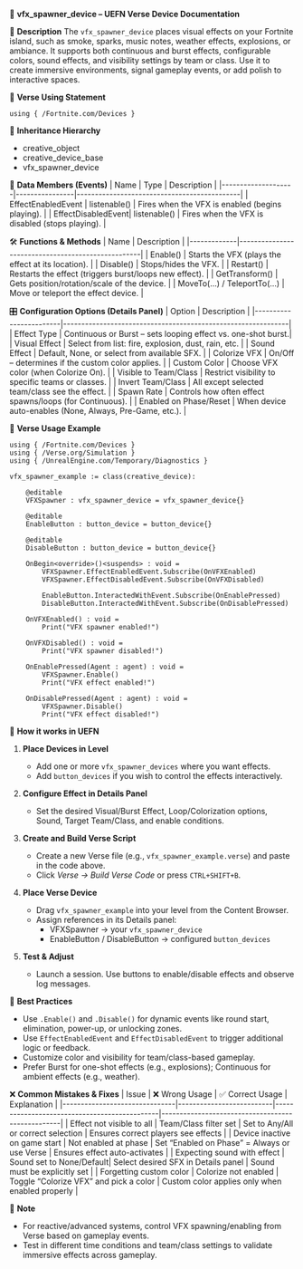 📘 **vfx_spawner_device – UEFN Verse Device Documentation**

🔹 **Description**
The `vfx_spawner_device` places visual effects on your Fortnite island, such as smoke, sparks, music notes, weather effects, explosions, or ambiance. It supports both continuous and burst effects, configurable colors, sound effects, and visibility settings by team or class. Use it to create immersive environments, signal gameplay events, or add polish to interactive spaces.

🧱 **Verse Using Statement**
```verse
using { /Fortnite.com/Devices }
```

🔗 **Inheritance Hierarchy**
- creative_object
- creative_device_base
- vfx_spawner_device

🧩 **Data Members (Events)**
| Name               | Type           | Description                                 |
|--------------------|----------------|---------------------------------------------|
| EffectEnabledEvent | listenable()   | Fires when the VFX is enabled (begins playing). |
| EffectDisabledEvent| listenable()   | Fires when the VFX is disabled (stops playing). |

🛠️ **Functions & Methods**
| Name        | Description                                       |
|-------------|---------------------------------------------------|
| Enable()    | Starts the VFX (plays the effect at its location). |
| Disable()   | Stops/hides the VFX.                              |
| Restart()   | Restarts the effect (triggers burst/loops new effect). |
| GetTransform() | Gets position/rotation/scale of the device.   |
| MoveTo(...) / TeleportTo(...) | Move or teleport the effect device. |

🎛 **Configuration Options (Details Panel)**
| Option                | Description                                                  |
|------------------------|--------------------------------------------------------------|
| Effect Type            | Continuous or Burst – sets looping effect vs. one-shot burst.|
| Visual Effect          | Select from list: fire, explosion, dust, rain, etc.         |
| Sound Effect           | Default, None, or select from available SFX.                |
| Colorize VFX           | On/Off – determines if the custom color applies.            |
| Custom Color           | Choose VFX color (when Colorize On).                        |
| Visible to Team/Class  | Restrict visibility to specific teams or classes.           |
| Invert Team/Class      | All except selected team/class see the effect.              |
| Spawn Rate             | Controls how often effect spawns/loops (for Continuous).    |
| Enabled on Phase/Reset | When device auto-enables (None, Always, Pre-Game, etc.).    |

🧰 **Verse Usage Example**
```verse
using { /Fortnite.com/Devices }
using { /Verse.org/Simulation }
using { /UnrealEngine.com/Temporary/Diagnostics }

vfx_spawner_example := class(creative_device):

    @editable
    VFXSpawner : vfx_spawner_device = vfx_spawner_device{}

    @editable
    EnableButton : button_device = button_device{}

    @editable
    DisableButton : button_device = button_device{}

    OnBegin<override>()<suspends> : void =
        VFXSpawner.EffectEnabledEvent.Subscribe(OnVFXEnabled)
        VFXSpawner.EffectDisabledEvent.Subscribe(OnVFXDisabled)

        EnableButton.InteractedWithEvent.Subscribe(OnEnablePressed)
        DisableButton.InteractedWithEvent.Subscribe(OnDisablePressed)

    OnVFXEnabled() : void =
        Print("VFX spawner enabled!")

    OnVFXDisabled() : void =
        Print("VFX spawner disabled!")

    OnEnablePressed(Agent : agent) : void =
        VFXSpawner.Enable()
        Print("VFX effect enabled!")

    OnDisablePressed(Agent : agent) : void =
        VFXSpawner.Disable()
        Print("VFX effect disabled!")
```

📌 **How it works in UEFN**
1. **Place Devices in Level**
   - Add one or more `vfx_spawner_devices` where you want effects.
   - Add `button_devices` if you wish to control the effects interactively.

2. **Configure Effect in Details Panel**
   - Set the desired Visual/Burst Effect, Loop/Colorization options, Sound, Target Team/Class, and enable conditions.

3. **Create and Build Verse Script**
   - Create a new Verse file (e.g., `vfx_spawner_example.verse`) and paste in the code above.
   - Click *Verse → Build Verse Code* or press `CTRL+SHIFT+B`.

4. **Place Verse Device**
   - Drag `vfx_spawner_example` into your level from the Content Browser.
   - Assign references in its Details panel:
     - VFXSpawner → your `vfx_spawner_device`
     - EnableButton / DisableButton → configured `button_devices`

5. **Test & Adjust**
   - Launch a session. Use buttons to enable/disable effects and observe log messages.

🧠 **Best Practices**
- Use `.Enable()` and `.Disable()` for dynamic events like round start, elimination, power-up, or unlocking zones.
- Use `EffectEnabledEvent` and `EffectDisabledEvent` to trigger additional logic or feedback.
- Customize color and visibility for team/class-based gameplay.
- Prefer Burst for one-shot effects (e.g., explosions); Continuous for ambient effects (e.g., weather).

❌ **Common Mistakes & Fixes**
| Issue                         | ❌ Wrong Usage           | ✅ Correct Usage                              | Explanation                                      |
|-------------------------------|--------------------------|----------------------------------------------|--------------------------------------------------|
| Effect not visible to all     | Team/Class filter set    | Set to Any/All or correct selection           | Ensures correct players see effects              |
| Device inactive on game start | Not enabled at phase     | Set “Enabled on Phase” = Always or use Verse | Ensures effect auto-activates                    |
| Expecting sound with effect   | Sound set to None/Default| Select desired SFX in Details panel           | Sound must be explicitly set                     |
| Forgetting custom color       | Colorize not enabled     | Toggle “Colorize VFX” and pick a color       | Custom color applies only when enabled properly  |

📎 **Note**
- For reactive/advanced systems, control VFX spawning/enabling from Verse based on gameplay events.
- Test in different time conditions and team/class settings to validate immersive effects across gameplay.

